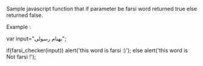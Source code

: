 Sample javascript function that if parameter be farsi word returned true else returned false.


Example : 


var input="بهنام رسولی";

if(farsi_checker(input))
	alert('this word is farsi :)');
else
	alert('this word is Not farsi !');
